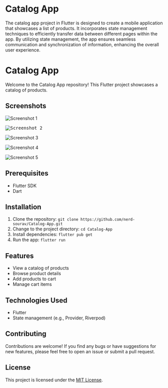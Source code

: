 # Catalog App
The catalog app project in Flutter is designed to create a mobile application that showcases a list of products. It incorporates state management techniques to efficiently transfer data between different pages within the app. By utilizing state management, the app ensures seamless communication and synchronization of information, enhancing the overall user experience.

# Catalog App

Welcome to the Catalog App repository! This Flutter project showcases a catalog of products.

## Screenshots

![Screenshot 1](https://github.com/nerd-sourav/Catalog-App/assets/72149259/67d04eaf-bdd6-466c-9b93-aef936cf4f60)

<kbd>![Screenshot 2](https://github.com/nerd-sourav/Catalog-App/assets/72149259/bda3f3fb-53cf-4d33-aec8-d8013a2551eb)</kbd>

![Screenshot 3](https://github.com/nerd-sourav/Catalog-App/assets/72149259/00fd16d6-9d40-4ef0-84fb-adcc6a458550)

![Screenshot 4](https://github.com/nerd-sourav/Catalog-App/assets/72149259/4b61b57d-920e-488c-bd65-7c46124a290b)

![Screenshot 5](https://github.com/nerd-sourav/Catalog-App/assets/72149259/5101df0c-a8e5-45d8-b653-478779e61f67)

## Prerequisites

- Flutter SDK
- Dart

## Installation

1. Clone the repository: `git clone https://github.com/nerd-sourav/Catalog-App.git`
2. Change to the project directory: `cd Catalog-App`
3. Install dependencies: `flutter pub get`
4. Run the app: `flutter run`

## Features

- View a catalog of products
- Browse product details
- Add products to cart
- Manage cart items

## Technologies Used

- Flutter
- State management (e.g., Provider, Riverpod)

## Contributing

Contributions are welcome! If you find any bugs or have suggestions for new features, please feel free to open an issue or submit a pull request.

## License

This project is licensed under the [MIT License](LICENSE).
